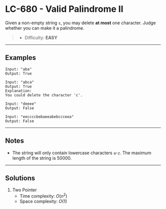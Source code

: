 # LC-680 - Valid Palindrome II

Given a non-empty string `s`, you may delete **at most** one character. Judge whether you can make it a palindrome.

> * Difficulty: **EASY**

---
## Examples

```
Input: "aba"
Output: True
```

```
Input: "abca"
Output: True
Explanation:
You could delete the character 'c'.
```

```
Input: "deeee"
Output: False
```

```
Input: "eeccccbebaeeabebccceea"
Output: False
```

---
## Notes

* The string will only contain lowercase characters `a`-`z`. The maximum length of the string is 50000.

---
## Solutions

1. Two Pointer
    * Time complexity: $O(n^2)$
    * Space complexity: $O(1)$